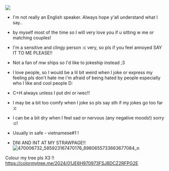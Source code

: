 ![](https://komarev.com/ghpvc/?username=miudacat&color=red)

- I'm not really an English speaker. Always hope y'all understand what I say..

- by myself most of the time so I will very love you if u sitting w me or matching couples! 

- I'm a sensitive and clingy person :c very, so pls if you feel annoyed SAY IT TO ME PLEASE!!

- Not a fan of mw ships so I'd like to jokeship instead ;3

- I love people, so I would be a lil bit weird when I joke or express my feeling pls don't hate me i'm afraid of being hated by people especially who I like and cool people D:

- C+H always unless I put dni or iwec!!

- I may be a bit too comfy when I joke so pls say sth if my jokes go too far :c 

- I can be a bit dry when I feel sad or nervous (any negative moods!) sorry :c!

- Usually in safe - vietnamese#1 !

- DNI AND INT AT MY STRAWPAGE!!  ![470006732_585923167470176_8980655733663677084_n](https://github.com/user-attachments/assets/e0e3fde7-52e6-4508-8ee2-2955f1eb7576)



Colour my tree pls X3 !!
https://colormytree.me/2024/01JE6H970973FSJ8DCZ2RFPG2E

